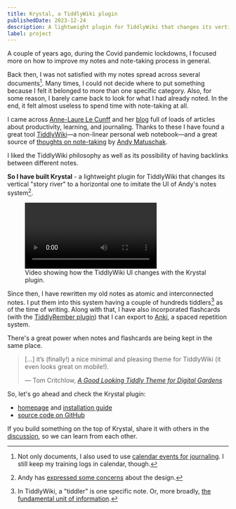 ```yaml
---
title: Krystal, a TiddlyWiki plugin
publishedDate: 2023-12-24
description: A lightweight plugin for TiddlyWiki that changes its vertical "story river" to a horizontal one.
label: project
---
```


A couple of years ago, during the Covid pandemic lockdowns,
I focused more on how to improve my notes and note-taking process in general.

Back then, I was not satisfied with my notes spread across several documents[^docs].
Many times, I could not decide where to put something because I felt it belonged to more than one specific category.
Also, for some reason, I barely came back to look for what I had already noted.
In the end, it felt almost useless to spend time with note-taking at all.

I came across [Anne-Laure Le Cunff](https://anne-laure.net/) and her [blog](https://nesslabs.com/) full of loads of articles about productivity, learning, and journaling.
Thanks to these I have found a great tool [TiddlyWiki](https://tiddlywiki.com/)&mdash;a non-linear personal web notebook&mdash;and a great source of [thoughts on note-taking](https://notes.andymatuschak.org/) by [Andy Matuschak](https://andymatuschak.org/).

I liked the TiddlyWiki philosophy as well as its possibility of having backlinks between different notes.

**So I have built Krystal** - a lightweight plugin for TiddlyWiki that changes its vertical "story river" to a horizontal one to imitate the UI of Andy's notes system[^ui].

<figure>
    <video controls loop src="/assets/krystal01.mp4" type="video/mp4"></video>
    <figcaption>Video showing how the TiddlyWiki UI changes with the Krystal plugin.</figcaption>
</figure>

Since then, I have rewritten my old notes as atomic and interconnected notes.
I put them into this system having a couple of hundreds tiddlers[^tiddler] as of the time of writing.
Along with that, I have also incorporated flashcards (with the [TiddlyRember plugin](https://sobjornstad.github.io/TiddlyRemember/)) that I can export to [Anki](https://apps.ankiweb.net/), a spaced repetition system.

There's a great power when notes and flashcards are being kept in the same place.

> [...] it’s (finally!) a nice minimal and pleasing theme for TiddlyWiki (it even looks great on mobile!).
>
> <footer>&mdash; Tom Critchlow, <cite><a href="https://tomcritchlow.com/2020/05/19/tiddlywiki-krystal/">A Good Looking Tiddly Theme for Digital Gardens</a></cite></footer>

So, let's go ahead and check the Krystal plugin:

- [homepage](https://crazko.github.io/krystal/) and [installation guide](https://crazko.github.io/krystal/#Installation:Krystal%20Installation)
- [source code on GitHub](https://github.com/crazko/krystal)

If you build something on the top of Krystal, share it with others in the [discussion](https://github.com/crazko/krystal/discussions/45), so we can learn from each other.

[^docs]: Not only documents, I also used to use [calendar events for journaling](/journaling). I still keep my training logs in calendar, though.
[^ui]: Andy has [expressed some concerns](https://twitter.com/andy_matuschak/status/1568032775210692609) about the design.
[^tiddler]: In TiddlyWiki, a "tiddler" is one specific note. Or, more broadly, [the fundamental unit of information](https://tiddlywiki.com/#Tiddlers).
